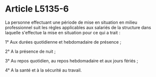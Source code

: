 # Article L5135-6

La personne effectuant une période de mise en situation en milieu professionnel suit les règles applicables aux salariés de la structure dans laquelle s'effectue la mise en situation pour ce qui a trait :
  
    
1° Aux durées quotidienne et hebdomadaire de présence ;
  
    
2° A la présence de nuit ;
  
    
3° Au repos quotidien, au repos hebdomadaire et aux jours fériés ;
  
    
4° A la santé et à la sécurité au travail.